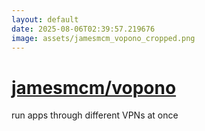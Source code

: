 ```yaml
---
layout: default
date: 2025-08-06T02:39:57.219676
image: assets/jamesmcm_vopono_cropped.png
---
```


# [jamesmcm/vopono](https://github.com/jamesmcm/vopono)

run apps through different VPNs at once
